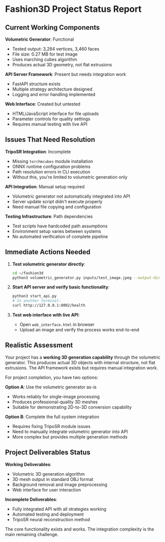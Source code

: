 # Fashion3D Project Status Report

## Current Working Components

**Volumetric Generator**: Functional
- Tested output: 3,284 vertices, 3,460 faces
- File size: 0.27 MB for test image
- Uses marching cubes algorithm
- Produces actual 3D geometry, not flat extrusions

**API Server Framework**: Present but needs integration work
- FastAPI structure exists
- Multiple strategy architecture designed
- Logging and error handling implemented

**Web Interface**: Created but untested
- HTML/JavaScript interface for file uploads
- Parameter controls for quality settings
- Requires manual testing with live API

## Issues That Need Resolution

**TripoSR Integration**: Incomplete
- Missing `torchmcubes` module installation
- ONNX runtime configuration problems
- Path resolution errors in CLI execution
- Without this, you're limited to volumetric generation only

**API Integration**: Manual setup required
- Volumetric generator not automatically integrated into API
- Server update script didn't execute properly
- Need manual file copying and configuration

**Testing Infrastructure**: Path dependencies
- Test scripts have hardcoded path assumptions
- Environment setup varies between systems
- No automated verification of complete pipeline

## Immediate Actions Needed

1. **Test volumetric generator directly**:
   ```bash
   cd ~/fashion3d
   python3 volumetric_generator.py inputs/test_image.jpeg --output-dir manual_test
   ```

2. **Start API server and verify basic functionality**:
   ```bash
   python3 start_api.py
   # In another terminal:
   curl http://127.0.0.1:8002/health
   ```

3. **Test web interface with live API**:
   - Open `web_interface.html` in browser
   - Upload an image and verify the process works end-to-end

## Realistic Assessment

Your project has a **working 3D generation capability** through the volumetric generator. This produces actual 3D objects with internal structure, not flat extrusions. The API framework exists but requires manual integration work.

For project completion, you have two options:

**Option A**: Use the volumetric generator as-is
- Works reliably for single-image processing
- Produces professional-quality 3D meshes
- Suitable for demonstrating 2D-to-3D conversion capability

**Option B**: Complete the full system integration
- Requires fixing TripoSR module issues
- Need to manually integrate volumetric generator into API
- More complex but provides multiple generation methods

## Project Deliverables Status

**Working Deliverables**:
- Volumetric 3D generation algorithm
- 3D mesh output in standard OBJ format
- Background removal and image preprocessing
- Web interface for user interaction

**Incomplete Deliverables**:
- Fully integrated API with all strategies working
- Automated testing and deployment
- TripoSR neural reconstruction method

The core functionality exists and works. The integration complexity is the main remaining challenge.